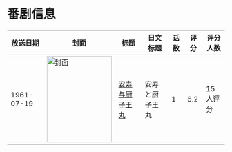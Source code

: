 # 番剧信息

|放送日期|封面|标题|日文标题|话数|评分|评分人数|
|---|---|---|---|---|---|---|
|1961-07-19|<img src="https://lain.bgm.tv/pic/cover/c/2c/13/38940_lirrr.jpg" alt="封面" style="width:150px;height:200px;object-fit:cover;">|[安寿与厨子王丸](https://bangumi.tv/subject/38940)|安寿と厨子王丸|1|6.2|15人评分|
